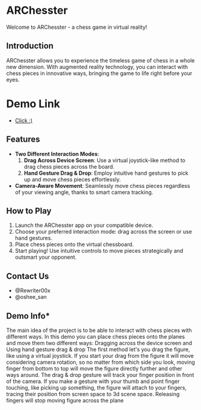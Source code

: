 # ARChesster

Welcome to ARChesster - a chess game in virtual reality!

## Introduction

ARChesster allows you to experience the timeless game of chess in a whole new dimension. With augmented reality technology, you can interact with chess pieces in innovative ways, bringing the game to life right before your eyes.

# Demo Link
- [Click :)](https://drive.google.com/file/d/1QL3yiSqE0vB2ofGqL8RqlwIBEFTbk72i/view?usp=sharing)

## Features

- **Two Different Interaction Modes**:
  1. **Drag Across Device Screen**: Use a virtual joystick-like method to drag chess pieces across the board.
  2. **Hand Gesture Drag & Drop**: Employ intuitive hand gestures to pick up and move chess pieces effortlessly.
- **Camera-Aware Movement**: Seamlessly move chess pieces regardless of your viewing angle, thanks to smart camera tracking.

## How to Play

1. Launch the ARChesster app on your compatible device.
2. Choose your preferred interaction mode: drag across the screen or use hand gestures.
3. Place chess pieces onto the virtual chessboard.
4. Start playing! Use intuitive controls to move pieces strategically and outsmart your opponent.

## Contact Us
- @Rewriter00x
- @oshee_san

## Demo Info*
The main idea of the project is to be able to interact with chess pieces with different ways.  In this demo you can place chess pieces onto the planes and move them two different ways: Dragging across the device screen and Using hand gesture drag & drop
The first method let's you drag the figure, like using a virtual joystick. If you start your drag from the figure it will move considering camera rotation, so no matter from which side you look, moving finger from bottom to top will move the figure directly further and other ways around.  The drag & drop gesture will track your finger position in front of the camera. If you make a gesture with your thumb and point finger touching, like picking up something, the figure will attach to your fingers, tracing their position from screen space to 3d scene space. Releasing fingers will stop moving figure across the plane

